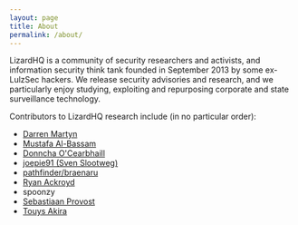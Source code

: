 ```yaml
---
layout: page
title: About
permalink: /about/
---
```

LizardHQ is a community of security researchers and activists, and information security think tank founded in September 2013 by some ex-LulzSec hackers. We release security advisories and research, and we particularly enjoy studying, exploiting and repurposing corporate and state surveillance technology.

Contributors to LizardHQ research include (in no particular order):

* [Darren Martyn](http://0x27.me/about/)
* [Mustafa Al-Bassam](https://musalbas.com)
* [Donncha O'Cearbhaill](http://donncha.is/)
* [joepie91 (Sven Slootweg)](http://cryto.net/~joepie91/)
* [pathfinder/braenaru](https://twitter.com/path_braenaru)
* [Ryan Ackroyd](https://twitter.com/APT1337)
* spoonzy
* [Sebastiaan Provost](https://twitter.com/Stekkz)
* [Touys Akira](https://twitter.com/ClipperChip)
